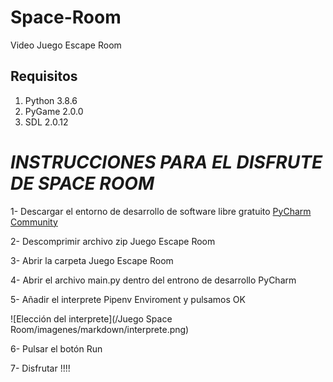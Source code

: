 # Space-Room
Video Juego Escape Room 

**Requisitos**
--------------

1. Python 3.8.6
2. PyGame 2.0.0
3. SDL 2.0.12


# *INSTRUCCIONES PARA EL DISFRUTE DE SPACE ROOM*


1- Descargar el entorno de desarrollo de software libre gratuito [PyCharm Community](https://www.jetbrains.com/es-es/pycharm/download)

2- Descomprimir archivo zip Juego Escape Room

3- Abrir la carpeta Juego Escape Room 

4- Abrir el archivo main.py dentro del entrono de desarrollo PyCharm

5- Añadir el interprete Pipenv Enviroment y pulsamos OK

![Elección del interprete](/Juego Space Room/imagenes/markdown/interprete.png)

6- Pulsar el botón Run

7- Disfrutar !!!!

